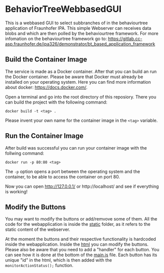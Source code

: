 # BehaviorTreeWebbasedGUI
This is a webbased GUI to select subbranches of in the behaviourtree application of Fraunhofer IPA. 
This simple Webserver can receives data blobs and which are then polled by the behaviourtree framework.
For more infomation on the behaviourtree framework go to:
https://gitlab.cc-asp.fraunhofer.de/ipa326/demonstrator/bt_based_application_framework



## Build the Container Image
The service is made as a Docker container. After that you can build an run the Docker container. Please be aware that Docker must already be installed on your operating system. Here you can find more information about docker: https://docs.docker.com/.

Open a terminal and go into the root directory of this reposiory. There you can build the project with the following command:
```
docker build -t <tag> .
```
Please invent your own name for the container image in the ```<tag>``` variable.

## Run the Container Image
After build was successful you can run your container image with the follwing command:
```
docker run -p 80:80 <tag>
```
The ```-p``` option opens a port between the operating system and the container, to be able to access the container on port 80.

Now you can open http://127.0.0.1/ or http://localhost/ and see if everything is working!

## Modify the Buttons
You may want to modify the buttons or add/remvove some of them. All the code for the webapplication is inside the [static](static/) folder, as it refers to the static content of the webserver.

At the moment the buttons and their respective functionality is hardcoded inside the webapplication.
Inside the [html](static/html/main.html) you can modify the buttons. Please also be aware that you need to add a "handler" for each button. You can see how it is done at the bottom of the [main.js](static/script/main.js) file. Each button has its unique "id" in the html, which is then added with the ```monitorActionStatus();``` function.
